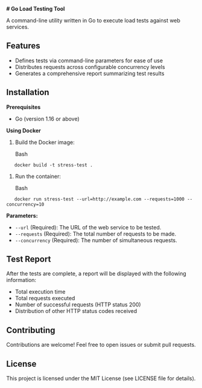**# Go Load Testing Tool**

A command-line utility written in Go to execute load tests against web services.

## Features

* Defines tests via command-line parameters for ease of use
* Distributes requests across configurable concurrency levels
* Generates a comprehensive report summarizing test results

## Installation

**Prerequisites**

* Go (version 1.16 or above)

**Using Docker**

1. Build the Docker image:

   Bash

```
   docker build -t stress-test .
```

1. Run the container:

   Bash

```
   docker run stress-test --url=http://example.com --requests=1000 --concurrency=10
```

**Parameters:**

* `--url` (Required): The URL of the web service to be tested.
* `--requests` (Required): The total number of requests to be made.
* `--concurrency` (Required): The number of simultaneous requests.

## Test Report

After the tests are complete, a report will be displayed with the following information:

* Total execution time
* Total requests executed
* Number of successful requests (HTTP status 200)
* Distribution of other HTTP status codes received

## Contributing

Contributions are welcome! Feel free to open issues or submit pull requests.

## License

This project is licensed under the MIT License (see LICENSE file for details).
